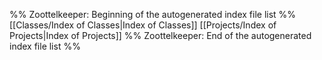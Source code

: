 %% Zoottelkeeper: Beginning of the autogenerated index file list  %%
 [[Classes/Index of Classes|Index of Classes]]
 [[Projects/Index of Projects|Index of Projects]]
%% Zoottelkeeper: End of the autogenerated index file list  %%
